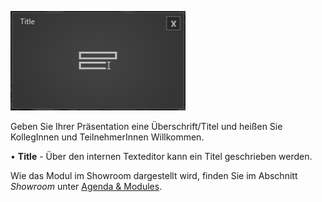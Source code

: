 ![TitleModul](img/Manager/Module/Titel_Module.PNG) 

Geben Sie Ihrer Präsentation eine Überschrift/Titel und heißen Sie KollegInnen und TeilnehmerInnen Willkommen.


•    **Title** - Über den internen Texteditor kann ein Titel geschrieben werden. 


Wie das Modul im Showroom dargestellt wird, finden Sie im Abschnitt *Showroom* unter [Agenda & Modules](056_agenda.html#title).
